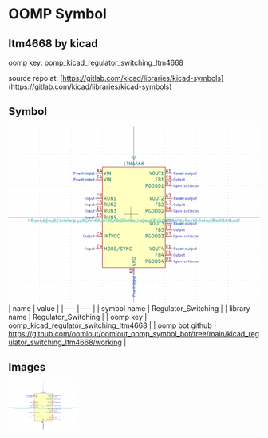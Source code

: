 # OOMP Symbol  
## ltm4668  by kicad  
  
oomp key: oomp_kicad_regulator_switching_ltm4668  
  
source repo at: [https://gitlab.com/kicad/libraries/kicad-symbols](https://gitlab.com/kicad/libraries/kicad-symbols)  
## Symbol  
  
[![working.png](working_600.png)](working.png)  
| name | value | 
| --- | --- | 
| symbol name | Regulator_Switching | 
| library name | Regulator_Switching | 
| oomp key | oomp_kicad_regulator_switching_ltm4668 | 
| oomp bot github | https://github.com/oomlout/oomlout_oomp_symbol_bot/tree/main/kicad_regulator_switching_ltm4668/working | 
## Images  
  
[![working.png](working_140.png)](working.png)  
